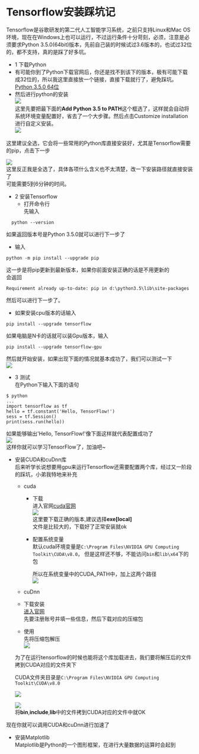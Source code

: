 # Tensorflow安装踩坑记   
Tensorflow是谷歌研发的第二代人工智能学习系统，之前只支持Linux和Mac OS环境，现在在Windows上也可以运行，不过运行条件十分苛刻，必须，注意是必须要求Python 3.5.0(64bit)版本，先前自己装的时候试过3.6版本的，也试过32位的，都不支持，真的是踩了好多坑。
* 1 下载Python     
 * 有可能你到了Python下载官网后，你还是找不到该下的版本，极有可能下载成32位的，所以我这里直接放一个链接，直接下载就行了，避免踩坑。    
 [Python 3.5.0 64位](https://www.python.org/ftp/python/3.5.0/python-3.5.0-amd64.exe)     
 * 然后进行python的安装    
 ![](http://p1.bpimg.com/567571/a86ba0730b6f26d1.png)   
 这里先要把最下面的**Add Python 3.5 to PATH**这个框选了，这样就会自动将系统环境变量配置好，省去了一个大步骤。然后点击Customize installation进行自定义安装。          
 ![](http://i1.piimg.com/567571/62c6783bea203476.png)

 这里建议全选，它会将一些常用的Python库直接安装好，尤其是Tensorflow需要的pip，点击下一步     

 ![](http://p1.bpimg.com/567571/a23446f568bc9e12.png)   
 这里反正我是全选了，具体各项什么含义也不太清楚，改一下安装路径就直接安装了      
 可能需要5到6分钟的时间。   


* 2 安装Tensorflow    
  * 打开命令行    
  先输入    
```
  python --version
```    
如果返回版本号是Python 3.5.0就可以进行下一步了    
 * 输入    
 ```
 python -m pip install --upgrade pip
 ```
 这一步是将pip更新到最新版本，如果你前面安装正确的话是不用更新的   
 会返回
 ```
 Requirement already up-to-date: pip in d:\python3.5\lib\site-packages
 ```   
 然后可以进行下一步了。  
 * 如果安装cpu版本的话输入     
 ```
 pip install --upgrade tensorflow  
 ```
 如果电脑是N卡的话就可以装Gpu版本，输入   
 ```
 pip install --upgrade tensorflow-gpu    
 ```    
 然后就开始安装，如果出现下面的情况就基本成功了，我们可以测试一下   
 ![](http://p1.bqimg.com/567571/74e48d46f55ba14d.png)     

* 3 测试    
 在Python下输入下面的语句   
 ```python3
 $ python
...
import tensorflow as tf
hello = tf.constant('Hello, TensorFlow!')
sess = tf.Session()
print(sess.run(hello))
 ```      
 如果能够输出'Hello, TensorFlow!'像下面这样就代表配置成功了   
 ![](http://p1.bqimg.com/567571/64f2e35535f21dfe.png)  
 这样你就可以学习TensorFlow了，加油吧~     

* 安装CUDA和cuDnn库           
 后来听学长说想要用gpu来运行Tensorflow还需要配置两个库，经过又一阶段的踩坑，小弟我特地来补充     

  * cuda     
    * 下载    
    进入官网[cuda官网](https://developer.nvidia.com/cuda-downloads)        
    ![](../image/cuda下载.png)     
    这里要下载正确的版本,建议选择**exe[local]**     
    文件是比较大的，下载好了正常安装就ok      
    * 配置系统变量   
      默认cuda环境变量是```C:\Program Files\NVIDIA GPU Computing Toolkit\CUDA\v8.0```，
      但是这样还不够，不能访问```bin```和```lib\x64```下的包       

      所以在系统变量中的CUDA_PATH中，加上这两个路径    
      ![](../image/cuda.png)    

  * cuDnn   
   * 下载安装    
   [进入官网](https://developer.nvidia.com/cudnn)     
   先要注册账号并填一些信息，然后下载对应的压缩包    
   * 使用      
   先将压缩包解压     
   ![](../image/cuDnn解压.png)    

    为了在运行tensorflow的时候也能将这个库加载进去，我们要将解压后的文件拷到CUDA对应的文件夹下       

    CUDA文件夹目录是```C:\Program Files\NVIDIA GPU Computing Toolkit\CUDA\v8.0```     

    ![](../image/cudnn.png)    

    ![](../image/gpucuda.png)     
    将**bin**,**include**,**lib**中的文件拷到CUDA对应的文件中就OK        


 现在你就可以调用CUDA和cuDnn进行加速了        

* 安装Matplotlib     
Matplotlib是Python的一个图形框架，在进行大量数据的运算时会起到

